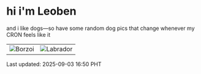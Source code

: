 # hi i'm Leoben

and i like dogs—so have some random dog pics that change whenever my CRON feels like it

|  |  |
|--------|----------|
| ![Borzoi](https://random-dog-vercel.vercel.app/api/random-borzoi?v=1756889427) | ![Labrador](https://random-dog-vercel.vercel.app/api/random-labrador?v=1756889427) |

Last updated: 2025-09-03 16:50 PHT
